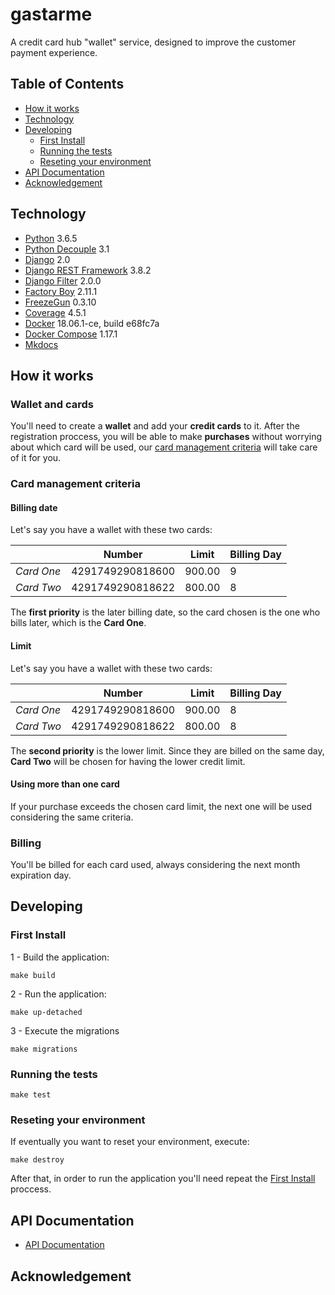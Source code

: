 # gastarme
A credit card hub "wallet" service, designed to improve the customer payment experience.

## Table of Contents

- [How it works](#how-it-works)
- [Technology](#technology)
- [Developing](#developing)
	- [First Install](#first-install)
	- [Running the tests](#running-the-tests)
	- [Reseting your environment](#running-the-tests)
- [API Documentation](#testing)
- [Acknowledgement](#acknowledgement)       


## Technology
- [Python](https://www.python.org/) 3.6.5
- [Python Decouple](https://github.com/henriquebastos/python-decouple) 3.1
- [Django](https://www.djangoproject.com/) 2.0
- [Django REST Framework](https://www.django-rest-framework.org/) 3.8.2
- [Django Filter](https://django-filter.readthedocs.io/en/master/) 2.0.0
- [Factory Boy](https://factoryboy.readthedocs.io/en/latest/) 2.11.1  
- [FreezeGun](https://github.com/spulec/freezegun) 0.3.10
- [Coverage](https://coverage.readthedocs.io/en/v4.5.x/) 4.5.1
- [Docker](https://www.docker.com/) 18.06.1-ce, build e68fc7a
- [Docker Compose](https://docs.docker.com/compose/) 1.17.1
- [Mkdocs](https://www.mkdocs.org/)


## How it works

### Wallet and cards
You'll need to create a **wallet** and add your **credit cards** to it. After the registration proccess, you will be able to make **purchases** without worrying about which card will be used, our [card management criteria](#card-management-criteria) will take care of it for you.

### Card management criteria

#### Billing date
Let's say you have a wallet with these two cards:

|   |  Number |  Limit |  Billing Day |
|---|---|---|---|
|  *Card One* | 4291749290818600  | 900.00  |  9 |
|  *Card Two*  | 4291749290818622  | 800.00  | 8  |

The **first priority** is the later billing date, so the card chosen is the one who bills later, which is the **Card One**.

#### Limit
Let's say you have a wallet with these two cards:

|   |  Number |  Limit |  Billing Day |
|---|---|---|---|
|  *Card One* | 4291749290818600  | 900.00  |  8 |
|  *Card Two*  | 4291749290818622  | 800.00  | 8  |

The **second priority** is the lower limit. Since they are billed on the same day, **Card Two** will be chosen for having the lower credit limit.

#### Using more than one card

If your purchase exceeds the chosen card limit, the next one will be used considering the same criteria.

### Billing

You'll be billed for each card used, always considering the next month expiration day.

## Developing
### First Install
1 - Build the application:  
```
make build
```  
2 - Run the application:  
```  
make up-detached
```  
3 - Execute the migrations  
```  
make migrations
```  

### Running the tests
```
make test  
```
### Reseting your environment
If eventually you want to reset your environment, execute:
```
make destroy
```
After that, in order to run the application you'll need repeat the [First Install](#first-install) proccess.

## API Documentation
 - [API Documentation](https://rafaeltardivo.github.io/gastarme/)

## Acknowledgement


